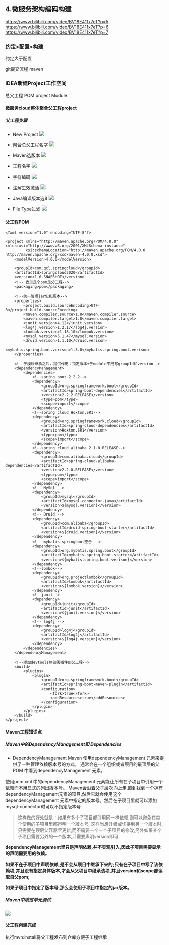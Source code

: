 ## 4.微服务架构编码构建
https://www.bilibili.com/video/BV18E411x7eT?p=5
https://www.bilibili.com/video/BV18E411x7eT?p=6
https://www.bilibili.com/video/BV18E411x7eT?p=7

### 约定>配置>构建
约定大于配置

git提交流程
maven


### IDEA新建Project工作空间

总父工程
POM
    project
        Module


#### 微服务cloud整体聚合父工程project
##### 父工程步骤
- New Project
![](https://img2020.cnblogs.com/blog/1231979/202004/1231979-20200401134753882-85789748.png)
         
- 聚合总父工程名字
![](https://img2020.cnblogs.com/blog/1231979/202004/1231979-20200401134903028-1063713040.png)

- Maven选版本
![](https://img2020.cnblogs.com/blog/1231979/202004/1231979-20200401135309835-1480237609.png)

- 工程名字
![](https://img2020.cnblogs.com/blog/1231979/202004/1231979-20200401135604619-603234077.png)

- 字符编码
![](https://img2020.cnblogs.com/blog/1231979/202004/1231979-20200401140141328-1989201129.png)

- 注解生效激活
![](https://img2020.cnblogs.com/blog/1231979/202004/1231979-20200401140257105-1871780655.png)

- Java编译版本选8
![](https://img2020.cnblogs.com/blog/1231979/202004/1231979-20200401140516692-1595590463.png)

- File Type过滤
![](https://img2020.cnblogs.com/blog/1231979/202008/1231979-20200816223651513-97887296.png)


#### 父工程POM
```
<?xml version="1.0" encoding="UTF-8"?>

<project xmlns="http://maven.apache.org/POM/4.0.0" xmlns:xsi="http://www.w3.org/2001/XMLSchema-instance"
         xsi:schemaLocation="http://maven.apache.org/POM/4.0.0 http://maven.apache.org/xsd/maven-4.0.0.xsd">
    <modelVersion>4.0.0</modelVersion>

    <groupId>com.qcl.springcloud</groupId>
    <artifactId>springcloud2020</artifactId>
    <version>1.0-SNAPSHOT</version>
    <!-- 表示是个pom是父工程-->
    <packaging>pom</packaging>

    <!--统一管理jar包和版本-->
    <properties>
        <project.build.sourceEncoding>UTF-8</project.build.sourceEncoding>
        <maven.compiler.source>1.8</maven.compiler.source>
        <maven.compiler.target>1.8</maven.compiler.target>
        <junit.version>4.12</junit.version>
        <log4j.version>1.2.17</log4j.version>
        <lombok.version>1.18.10</lombok.version>
        <mysql.version>5.1.47</mysql.version>
        <druid.verison>1.1.10</druid.verison>
        <mybatis.spring.boot.verison>1.3.0</mybatis.spring.boot.verison>
    </properties>

    <!--子模块继承之后，提供作用：锁定版本+子module不用写groupId和version-->
    <dependencyManagement>
        <dependencies>
            <!--spring boot 2.2.2-->
            <dependency>
                <groupId>org.springframework.boot</groupId>
                <artifactId>spring-boot-dependencies</artifactId>
                <version>2.2.2.RELEASE</version>
                <type>pom</type>
                <scope>import</scope>
            </dependency>
            <!--spring cloud Hoxton.SR1-->
            <dependency>
                <groupId>org.springframework.cloud</groupId>
                <artifactId>spring-cloud-dependencies</artifactId>
                <version>Hoxton.SR1</version>
                <type>pom</type>
                <scope>import</scope>
            </dependency>
            <!--spring cloud alibaba 2.1.0.RELEASE-->
            <dependency>
                <groupId>com.alibaba.cloud</groupId>
                <artifactId>spring-cloud-alibaba-dependencies</artifactId>
                <version>2.2.0.RELEASE</version>
                <type>pom</type>
                <scope>import</scope>
            </dependency>
            <!-- MySql -->
            <dependency>
                <groupId>mysql</groupId>
                <artifactId>mysql-connector-java</artifactId>
                <version>${mysql.version}</version>
            </dependency>
            <!-- Druid -->
            <dependency>
                <groupId>com.alibaba</groupId>
                <artifactId>druid-spring-boot-starter</artifactId>
                <version>${druid.verison}</version>
            </dependency>
            <!-- mybatis-springboot整合 -->
            <dependency>
                <groupId>org.mybatis.spring.boot</groupId>
                <artifactId>mybatis-spring-boot-starter</artifactId>
                <version>${mybatis.spring.boot.verison}</version>
            </dependency>
            <!--lombok-->
            <dependency>
                <groupId>org.projectlombok</groupId>
                <artifactId>lombok</artifactId>
                <version>${lombok.version}</version>
            </dependency>
            <!--junit-->
            <dependency>
                <groupId>junit</groupId>
                <artifactId>junit</artifactId>
                <version>${junit.version}</version>
            </dependency>
            <!-- log4j -->
            <dependency>
                <groupId>log4j</groupId>
                <artifactId>log4j</artifactId>
                <version>${log4j.version}</version>
            </dependency>
        </dependencies>
    </dependencyManagement>

    <!--添加devtools热部署插件到父工程-->
    <build>
        <plugins>
            <plugin>
                <groupId>org.springframework.boot</groupId>
                <artifactId>spring-boot-maven-plugin</artifactId>
                <configuration>
                    <fork>true</fork>
                    <addResources>true</addResources>
                </configuration>
            </plugin>
        </plugins>
    </build>
</project>
```

#### Maven工程知识点
##### Maven中的DependencyManagement和 Dependencies

- DependencyManagement 
    Maven 使用dependencyManagement 元素来提供了一种管理依赖版本号的方式。
    通常会在一个组织或者项目的最顶层的父POM 中看到dependencyManagement 元素。

使用pom.xml 中的dependencyManagement 元素能让所有在子项目中引用一个依赖而不用显式的列出版本号。
Maven会沿着父子层次向上走,直到找到一个拥有dependencyManagement元素的项目,然后它就会使用这个
dependencyManagement 元素中指定的版本号。然后在子项目里就可以添加mysql-connector时可以不指定版本号

>这样做的好处就是：如果有多个子项目都引用同一样依赖,则可以避免在每个使用的子项目里都声明一个版本号,
这样当想升级或切换到另一个版本时,只需要在顶层父容器里更新,而不需要一个一个子项目的修改;另外如果某个
子项目需要另外的一个版本,只需要声明version即可.

**dependencyManagement里只是声明依赖,并不实观引入,因此子项目需要显示的声明需要用的依赖。**

**如果不在子项目中声明依赖,是不会从项目中继承下来的;只有在子项目中写了该依赖项,并且没有指定具体版本,才会从父项目中继承该项,并且version和scope都读取自父pom;**

**如果子项目中指定了版本号,那么会使用子项目中指定的jar版本。**


##### Maven中跳过单元测试
![](https://img2020.cnblogs.com/blog/1231979/202004/1231979-20200401143444872-1784555783.png)


#### 父工程创建完成
执行mvn:install将父工程发布到仓库方便子工程继承
